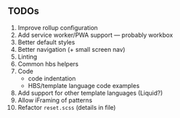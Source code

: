 ## TODOs

1. Improve rollup configuration
2. Add service worker/PWA support — probably workbox
3. Better default styles
4. Better navigation (+ small screen nav)
5. Linting
6. Common hbs helpers
7. Code 
    - code indentation
    - HBS/template language code examples
8. Add support for other template languages (Liquid?)
9. Allow iFraming of patterns
10. Refactor `reset.scss` (details in file)
